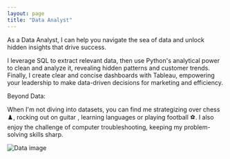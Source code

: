 ```yaml
---
layout: page
title: "Data Analyst" 
---
```

As a Data Analyst, I can help you navigate the sea of data and unlock hidden insights that drive success. 

I leverage SQL to extract relevant data, then use Python's analytical power to clean and analyze it, revealing hidden patterns and customer trends. Finally, I create clear and concise dashboards with Tableau, empowering your leadership to make data-driven decisions for marketing and efficiency.

Beyond Data:

When I'm not diving into datasets, you can find me strategizing over chess ♟️, rocking out on guitar , learning languages or playing football ⚽️. I also enjoy the challenge of computer troubleshooting, keeping my problem-solving skills sharp.

![Data image](https://www.memecreator.org/static/images/memes/5132283.jpg)
